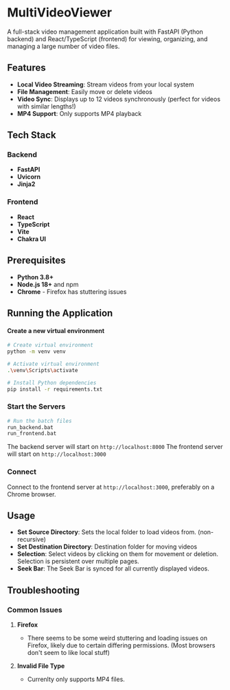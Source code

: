 # MultiVideoViewer

A full-stack video management application built with FastAPI (Python backend) and React/TypeScript (frontend) for viewing, organizing, and managing a large number of video files.

## Features

- **Local Video Streaming**: Stream videos from your local system
- **File Management**: Easily move or delete videos
- **Video Sync**: Displays up to 12 videos synchronously (perfect for videos with similar lengths!)
- **MP4 Support**: Only supports MP4 playback

## Tech Stack

### Backend

- **FastAPI**
- **Uvicorn**
- **Jinja2**

### Frontend

- **React**
- **TypeScript**
- **Vite**
- **Chakra UI**

## Prerequisites

- **Python 3.8+**
- **Node.js 18+** and npm
- **Chrome** - Firefox has stuttering issues

## Running the Application

#### Create a new virtual environment

```bash
# Create virtual environment
python -m venv venv

# Activate virtual environment
.\venv\Scripts\activate

# Install Python dependencies
pip install -r requirements.txt
```

### Start the Servers

```bash
# Run the batch files
run_backend.bat
run_frontend.bat
```

The backend server will start on `http://localhost:8000`
The frontend server will start on `http://localhost:3000`

### Connect

Connect to the frontend server at `http://localhost:3000`, preferably on a Chrome browser.

## Usage

- **Set Source Directory**: Sets the local folder to load videos from. (non-recursive)
- **Set Destination Directory**: Destination folder for moving videos
- **Selection**: Select videos by clicking on them for movement or deletion. Selection is persistent over multiple pages.
- **Seek Bar**: The Seek Bar is synced for all currently displayed videos.

## Troubleshooting

### Common Issues

1. **Firefox**

   - There seems to be some weird stuttering and loading issues on Firefox, likely due to certain differing permissions. (Most browsers don't seem to like local stuff)

2. **Invalid File Type**
   - Currenlty only supports MP4 files.
